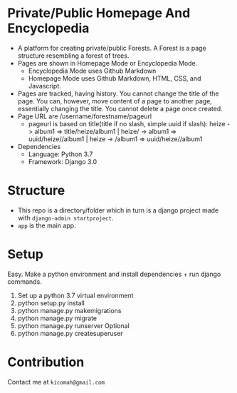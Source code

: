 # Private/Public Homepage And Encyclopedia
- A platform for creating private/public Forests. A Forest is a page structure resembling a forest of trees.
- Pages are shown in Homepage Mode or Encyclopedia Mode.
	- Encyclopedia Mode uses Github Markdown
	- Homepage Mode uses Github Markdown, HTML, CSS, and Javascript.
- Pages are tracked, having history. You cannot change the title of the page. You can, however, move content of a page to another page, essentially changing the title. You cannot delete a page once created.
- Page URL are /username/forestname/pageurl
	- pageurl is based on title(title if no slash, simple uuid if slash): heize -> album1 => title/heize/album1 | heize/ -> album1 => uuid/heize//album1 | heize -> /album1 => uuid/heize//album1
- Dependencies
	- Language: Python 3.7
	- Framework: Django 3.0

# Structure
- This repo is a directory/folder which in turn is a django project made with `django-admin startproject`.
- `app` is the main app.

# Setup
Easy. Make a python environment and install dependencies + run django commands.
1. Set up a python 3.7 virtual environment
2. python setup.py install
3. python manage.py makemigrations
4. python manage.py migrate
5. python manage.py runserver
Optional
1. python manage.py createsuperuser

# Contribution
Contact me at `kicomah@gmail.com`
